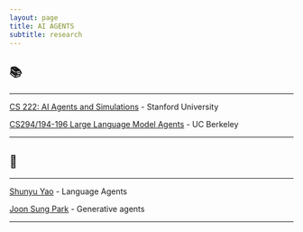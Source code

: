 ```yaml
---
layout: page
title: AI AGENTS
subtitle: research
---
```


## 📚

---

[CS 222: AI Agents and Simulations](https://joonspk-research.github.io/cs222-fall24/index.html) - Stanford University

[CS294/194-196 Large Language Model Agents](https://llmagents-learning.org/f24) - UC Berkeley

---

## 🌟

---

[Shunyu Yao](https://ysymyth.github.io/) - Language Agents

[Joon Sung Park](https://www.joonsungpark.com/) - Generative agents

---
